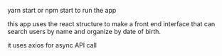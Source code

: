 yarn start or npm start to run the app

this app uses the react structure to make a front end interface that can search users by name and organize by date of birth.

it uses axios for async API call